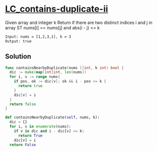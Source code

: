 # [LC_contains-duplicate-ii](https://leetcode.com/problems/contains-duplicate-ii)

Given array and integer k
Return if there are two distinct indices i and j in array ST nums[i] == nums[j] and abs(i - j) <= k

```txt
Input: nums = [1,2,3,1], k = 3
Output: true
```

## Solution

```go
func containsNearbyDuplicate(nums []int, k int) bool {
  dic := make(map[int]int, len(nums))
  for i, v := range nums{
    if pos, ok := dic[v]; ok && i - pos <= k {
      return true
    }
    dic[v] = i
  }
  return false
}
```

```py
def containsNearbyDuplicate(self, nums, k):
  dic = {}
  for i, v in enumerate(nums):
    if v in dic and i - dic[v] <= k:
      return True
    dic[v] = i
  return False
```
